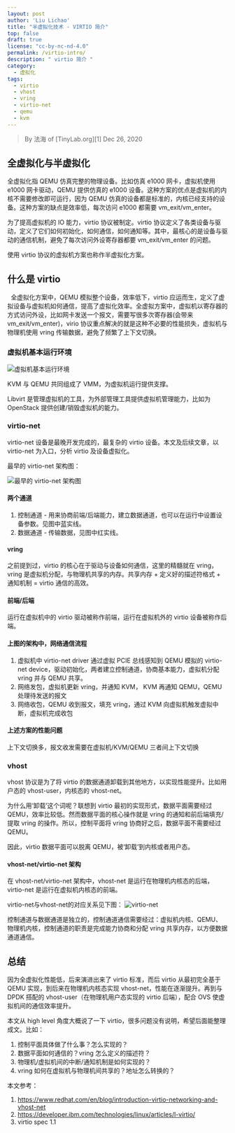 ```yaml
---
layout: post
author: 'Liu Lichao'
title: "半虚拟化技术 - VIRTIO 简介"
top: false
draft: true
license: "cc-by-nc-nd-4.0"
permalink: /virtio-intro/
description: " virtio 简介 "
category:
  - 虚拟化
tags:
  - virtio
  - vhost
  - vring
  - virtio-net
  - qemu
  - kvm
---
```


> By 法海 of [TinyLab.org][1]
> Dec 26, 2020

## 全虚拟化与半虚拟化

全虚拟化指 QEMU 仿真完整的物理设备。比如仿真 e1000 网卡，虚拟机使用 e1000 网卡驱动，QEMU 提供仿真的 e1000 设备。这种方案的优点是虚拟机的内核不需要修改即可运行，因为 QEMU 仿真的设备都是标准的，内核已经支持的设备。这种方案的缺点是效率低，每次访问 e1000 都需要 vm_exit/vm_enter。

为了提高虚拟机的 IO 能力，virtio 协议被制定。virtio 协议定义了各类设备与驱动，定义了它们如何初始化，如何通信，如何通知等。其中，最核心的是设备与驱动的通信机制，避免了每次访问外设寄存器都要 vm_exit/vm_enter 的问题。

使用 virtio 协议的虚拟机方案也称作半虚拟化方案。

## 什么是 virtio
 
全虚拟化方案中，QEMU 模拟整个设备，效率低下，virtio 应运而生，定义了虚拟设备与虚拟机如何通信，提高了虚拟化效率。全虚拟方案中，虚拟机以寄存器的方式访问外设，比如网卡发送一个报文，需要写很多次寄存器(会带来 vm_exit/vm_enter)，virio 协议重点解决的就是这种不必要的性能损失，虚拟机与物理机使用 vring 传输数据，避免了频繁了上下文切换。

### 虚拟机基本运行环境

![虚拟机基本运行环境](/wp-content/uploads/2020/12/virtio-introduce/kvm.jpeg)

KVM 与 QEMU 共同组成了 VMM，为虚拟机运行提供支撑。

Libvirt 是管理虚拟机的工具，为外部管理工具提供虚拟机管理能力，比如为 OpenStack 提供创建/销毁虚拟机的能力。

### virtio-net

virtio-net 设备是最晚开发完成的，最复杂的 virtio 设备。本文及后续文章，以 virtio-net 为入口，分析 virtio 及设备虚拟化。

最早的 virtio-net 架构图：

![最早的 virtio-net 架构图](/wp-content/uploads/2020/12/virtio-introduce/virio-early.png)

#### 两个通道

1. 控制通道 - 用来协商前端/后端能力，建立数据通道，也可以在运行中设置设备参数。见图中蓝实线。
2. 数据通道 - 传输数据，见图中红实线。

#### vring

之前提到过，virtio 的核心在于驱动与设备如何通信，这里的精髓就在 vring，vring 是虚拟机分配，与物理机共享的内存。共享内存 + 定义好的描述符格式 + 通知机制 = virtio 通信的高效。

#### 前端/后端

运行在虚拟机中的 virtio 驱动被称作前端，运行在虚拟机外的 virtio 设备被称作后端。

#### 上图的架构中，网络通信流程

1. 虚拟机中 virtio-net driver 通过虚拟 PCIE 总线感知到 QEMU 模拟的 virtio-net device，驱动初始化，两者建立控制通道，协商基本能力，虚拟机分配 vring 并与 QEMU 共享。
2. 网络发包，虚拟机更新 vring，并通知 KVM， KVM 再通知 QEMU，QEMU 处理待发送的报文
3. 网络收包，QEMU 收到报文，填充 vring，通过 KVM 向虚拟机触发虚拟中断，虚拟机完成收包

#### 上述方案的性能问题

上下文切换多，报文收发需要在虚拟机/KVM/QEMU 三者间上下文切换

### vhost

vhost 协议是为了将 virtio 的数据通道卸载到其他地方，以实现性能提升。比如用户态的 vhost-user，内核态的 vhost-net。

为什么用‘卸载’这个词呢？联想到 virtio 最初的实现形式，数据平面需要经过 QEMU，效率比较低。然而数据平面的核心操作就是 vring 的通知和前后端填充/提取 vring 的操作。所以，控制平面将 vring 协商好之后，数据平面不需要经过 QEMU。

因此，virtio 数据平面可以脱离 QEMU，被‘卸载’到内核或者用户态。

#### vhost-net/virtio-net 架构

在 vhost-net/virtio-net 架构中，vhost-net 是运行在物理机内核态的后端，virtio-net 是运行在虚拟机内核态的前端。

virtio-net与vhost-net的对应关系见下图：
![virtio-net](/wp-content/uploads/2020/12/virtio-introduce/vhost-net.jpeg)

控制通道与数据通道是独立的，控制通道通信需要经过：虚拟机内核、QEMU、物理机内核，控制通道的职责是完成能力协商和分配 vring 共享内存，以方便数据通道通信。

## 总结

因为全虚拟化性能低，后来演进出来了 virtio 标准，而后 virtio 从最初完全基于 QEMU 实现，到后来在物理机内核态实现 vhost-net，性能在逐渐提升。再到与 DPDK 搭配的 vhost-user（在物理机用户态实现的 virtio 后端），配合 OVS 使虚拟机间的通信效率提升。

本文从 high level 角度大概说了一下 virtio，很多问题没有说明，希望后面能整理成文。比如：

1. 控制平面具体做了什么事？怎么实现的？
2. 数据平面如何通信的？vring 怎么定义的描述符？
3. 物理机/虚拟机间的中断/通知机制是如何实现的？
4. vring 如何在虚拟机与物理机间共享的？地址怎么转换的？

本文参考：

1. https://www.redhat.com/en/blog/introduction-virtio-networking-and-vhost-net
2. https://developer.ibm.com/technologies/linux/articles/l-virtio/
3. virtio spec 1.1
